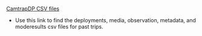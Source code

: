 [CamtrapDP CSV files](https://ucsb.box.com/s/hkxj54hredqanvb8d973etypl4dkxzah)
  + Use this link to find the deployments, media, observation, metadata, and moderesults csv files for past trips. 
